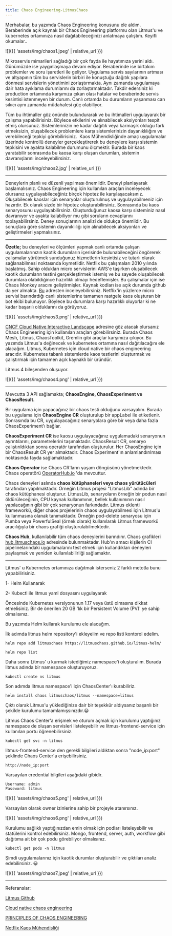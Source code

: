 ```yaml
---
title: Chaos Engineering-LitmusChaos
---
```


Merhabalar, bu yazımda Chaos Engineering konusunu ele aldım.  Beraberinde açık kaynak bir Chaos Engineering platformu olan Litmus'u ve kubernetes ortamınıza nasıl dağıtabileceğinizi anlatmaya çalıştım. Keyifli okumalar..

![]({{ 'assets/img/chaos1.jpeg' | relative_url }})

Mikroservis mimarileri sağladığı bir çok fayda ile hayatımıza yerini aldı. Günümüzde ise yaygınlaşmaya devam ediyor. Beraberinde ise birtakım problemler ve soru işaretleri ile geliyor. Uygulama servis sayılarının artması ve altyapının tüm bu servislerin birbiri ile konuştuğu dağıtık yapılara dönmesi servislerin yönetimini zorlaştırmakta. Aynı zamanda uygulamaya dair hata ayıklama durumlarını da zorlaştırmaktadır. Takdir edersiniz ki production ortamında karşımıza çıkan olası hatalar ve beraberinde servis kesintisi istenmeyen bir durum.  Canlı ortamda bu durumların yaşanması can sıkıcı aynı zamanda müdahalesi güç olabiliyor.

Tüm bu ihtimaller göz önünde bulundurarak ve bu ihtimalleri uygulayarak bir çalışma yapabilirisiniz. Böylece etkilerini ve alınabilecek aksiyonları tespit etmiş olursunuz. Sistemlerinizin ne kadar dağıtık veya karmaşık olduğu fark etmeksizin, oluşabilecek problemlere karşı sistemlerinizin dayanıklılığını ve verebileceği tepkiyi görebilirisiniz. 
Kaos Mühendisliğinde amaç uygulamalar üzerinde kontrollü deneyler gerçekleştirerek bu deneylere karşı sistemin tepkisini ve ayakta kalabilme durumunu ölçmektir. Burada bir kaos yaratabilir sonrasında bu kaosa karşı oluşan durumları, sistemin davranışlarını inceleyebilirsiniz.

![]({{ 'assets/img/chaos2.jpg' | relative_url }})

---

Deneylerin planlı ve düzenli yapılması önemlidir. Deneyi planlayarak başlamalısınız. Chaos Engineering için kullanılan araçları inceleyecek olursanız uygulayabileceğiniz birçok hipotez ile karşılaşacaksınız. Oluşabilecek kaoslar için senaryolar oluşturulmuş ve uygulayabilmeniz için hazırdır. Ek olarak sizde bir hipotez oluşturabilirsiniz. Sonrasında bu kaos senaryosunu uygulayabilirsiniz. Oluşturduğunuz kaosa karşı sisteminiz nasıl davranıyor ve ayakta kalabiliyor mu gibi soruların cevaplarını toplayabilirsiniz. Deney sonuçlarının analizi de oldukça önemlidir. Bu sonuçlara göre sistemin dayanıklılığı için alınabilecek aksiyonları ve geliştirmeleri yapmalısınız.

---

**Özetle;** bu deneyleri ve ölçümleri yapmak canlı ortamda çalışan uygulamalarınızın kaotik durumların içerisinde bulunabileceğini öngörerek çalışmalar yürütmek sunduğunuz hizmetlerin kesintisiz ve tutarlı olarak sağlanabilmesi noktasında kıymetlidir. Netflix bu çalışmaları 2010 yılında başlatmış. Sahip oldukları micro servislerini AWS'e taşırken oluşabilecek kaotik durumların testini gerçekleştirmek istemiş ve bu sayede oluşabilecek durumlara olabildiğince hazırlıklı olmayı hedeflemişler. Bu çalışmalar için ise Chaos Monkey aracını geliştirmişler. Kaynak kodları ise açık durumda github da yer almakta.  [Bu](http://https://github.com/Netflix/chaosmonkey) adresten inceleyebilirsiniz. Netflix'in yüzlerce micro servisi barındırdığı canlı sistemlerine tamamen rastgele kaos oluşturan bir bot ekibi bulunuyor. Böylece bu durumlara karşı hazırlıklı oluyorlar ki ne kadar başarılı olduklarını da görüyoruz.

![]({{ 'assets/img/chaos3.png' | relative_url }})

[CNCF Cloud Native Interactive Landscape](https://landscape.cncf.io/) adresine göz atacak olursanız Chaos Engineering için kullanılan araçları görebilirsiniz. Burada Chaos Mesh, Litmus, ChaosToolkit, Gremlin gibi araçlar karşımıza çıkıyor. Bu yazımda Litmus'a değinecek ve kubernetes ortamına nasıl dağıtılacağını ele alacağım.
Litmus, Kubernetes için cloud native bir chaos engineering aracıdır. Kubernetes tabanlı sistemlerde kaos testlerini oluşturmak ve çalıştırmak için tamamen açık kaynaklı bir üründür. 

Litmus 4 bileşenden oluşuyor.

![]({{ 'assets/img/chaos4.png' | relative_url }})

---

Mevcutta 3 API sağlamakta; **ChaosEngine, ChaosExperiment ve ChaosResult.**

Bir uygulama için yapacağınız bir chaos testi olduğunu varsayalım. Burada bu uygulama için **ChaosEngine CR** oluşturulup bir appLabel ile etiketlenir. Sonrasında bu CR, uygulayacağınız senaryolara göre bir veya daha fazla ChaosExperiment'ı bağlar. 

**ChaosExperiment CR** ise kaosu uygulayacağınız uygulamadaki senaryonun ayrıntılarını, parametrelerini taşımaktadır.
ChaosResult CR, senaryo çalıştırıldıktan sonra operatör tarafından oluşturulur. Her ChaosEngine için bir ChaosResult CR yer almaktadır. Chaos Experiment'ın anlamlandırılması noktasında fayda sağlamaktadır. 

**Chaos Operator** ise Chaos CR'ların yaşam döngüsünü yönetmektedir. Chaos operatörü [OperatorHub.io](https://operatorhub.io/operator/litmuschaos) 'da mevcuttur.

Chaos deneyleri aslında **chaos kütüphaneleri veya chaos yürütücüleri** tarafından yapılmaktadır. Örneğin Litmus projesi "LitmusLib" adında bir chaos kütüphanesi oluşturur. LitmusLib, senaryoların örneğin bir podun nasıl öldürüleceğinin, CPU kaynak kullanımının, bellek kullanımının nasıl yapılacağının gibi bir çok senaryonun farkındadır. Litmus eklenti frameworkü, diğer chaos projelerinin chaos uygulayabilmesi için Litmus'u kullanmasına olanak tanımaktadır. Örneğin pod-delete senaryosu için Pumba veya PowerfulSeal (örnek olarak) kullanılarak Litmus frameworkü aracılığıyla bir chaos grafiği oluşturulabilmektedir.

**Chaos Hub**, kullanılabilir tüm chaos deneylerini barındırır. Chaos grafikleri [hub.litmuschaos.io](https://hub.litmuschaos.io/) adresinde bulunmaktadır. Hub'ın amacı kişilerin CI pipelinelarındaki uygulamalarını test etmek için kullandıkları deneyleri paylaşmak ve yeniden kullanılabilirliği sağlamaktır.

---

Litmus' u Kubernetes ortamınıza dağıtmak isterseniz 2 farklı metotla bunu yapabilirisiniz. 

1- Helm Kullanarak

2- Kubectl ile litmus yaml dosyasını uygulayarak

Öncesinde Kubernetes versiyonunun 1.17 veya üstü olmasına dikkat etmelisiniz. Bir de önerilen 20 GB 'lık bir Persistent Volume (PV)' ye sahip olmalısınız. 

Bu yazımda Helm kullarak kurulumu ele alacağım.

İlk adımda litmus helm repository'i ekleyelim ve repo listi kontorol edelim.

```
helm repo add litmuschaos https://litmuschaos.github.io/litmus-helm/
```
```
helm repo list
```
Daha sonra Litmus' u kurmak istediğimiz namespace'i oluşturalım. Burada litmus adında bir namespace oluşturuyoruz.
```
kubectl create ns litmus
```
Son adımda litmus namespace'i için ChaosCenter'ı kurabiliriz.
```
helm install chaos litmuschaos/litmus --namespace=litmus
```
Çıktı olarak Litmus'u yüklediğinize dair bir teşekkür aldıysanız başarılı bir şekilde kurulumu tamamlamışsınızdır.😀

Litmus Chaos Center'a erişmek ve oturum açmak için kurulumu yaptığınız namespace de oluşan servisleri listeleyebilir ve litmus-frontend-service için kullanılan portu öğrenebilirsiniz.
```
kubectl get svc -n litmus
```
litmus-frontend-service den gerekli bilgileri aldıktan sonra "node_ip:port" şeklinde Chaos Center'a erişebilirsiniz.
```
http://node_ip:port
```
Varsayılan credential bilgileri aşağıdaki gibidir.
	
```
Username: admin
Password: litmus
```
![]({{ 'assets/img/chaos5.png' | relative_url }})
	
Varsayılan olarak owner izinlerine sahip bir projeyle atanırsınız.
	
![]({{ 'assets/img/chaos6.png' | relative_url }})
	
Kurulumu sağlıklı yaptığınızdan emin olmak için podları listeleyebilir ve statülerini kontrol edebilirsiniz. Mongo, frontend, server, auth, workflow gibi dağıtıma ait bir çok podu görebiliyor olmalısınız.
	
```
kubectl get pods -n litmus
```
Şimdi uygulamalarınız için kaotik durumlar oluşturabilir ve çıktıları analiz edebilirsiniz. 😀

![]({{ 'assets/img/chaos7.jpeg' | relative_url }})

	
	
	
	
	
	
---
	
Referanslar:
	
[Litmus Github](https://github.com/litmuschaos/litmus)
	
[Cloud native chaos engineering](https://www.cncf.io/blog/2019/11/06/cloud-native-chaos-engineering-enhancing-kubernetes-application-resiliency/)
	
[PRINCIPLES OF CHAOS ENGINEERING](https://principlesofchaos.org/)
	
[Netflix Kaos Mühendisliği](https://continium.io/en/blog/netflix-kaos-muhendisligi-corona-virusu-ve-benzeri-felaketlere-hazirlikli-olmak/)
